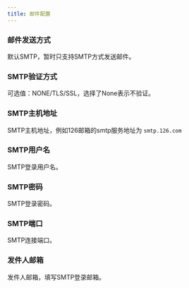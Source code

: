 ```yaml
---
title: 邮件配置
---
```


### 邮件发送方式
默认SMTP，暂时只支持SMTP方式发送邮件。

### SMTP验证方式
可选值：NONE/TLS/SSL，选择了None表示不验证。

### SMTP主机地址
SMTP主机地址，例如126邮箱的smtp服务地址为 `smtp.126.com`

### SMTP用户名
SMTP登录用户名。

### SMTP密码
SMTP登录密码。

### SMTP端口
SMTP连接端口。

### 发件人邮箱
发件人邮箱，填写SMTP登录邮箱。